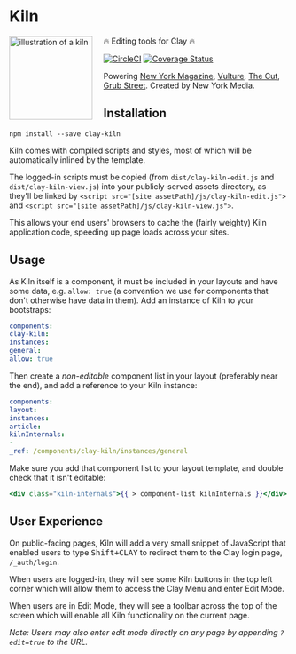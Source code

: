 # Kiln

<img src="http://i.imgur.com/RleQNNh.png?1" alt="illustration of a kiln" style="float: left;width: 150px;padding-right: 20px;" />

🔥 Editing tools for Clay 🔥

[![CircleCI](https://circleci.com/gh/clay/clay-kiln.svg?style=svg)](https://circleci.com/gh/clay/clay-kiln) [![Coverage Status](https://coveralls.io/repos/nymag/clay-kiln/badge.svg?branch=master&service=github&t=C3xeVy)](https://coveralls.io/github/nymag/clay-kiln?branch=master)

Powering [New York Magazine](http://nymag.com/), [Vulture](http://www.vulture.com/), [The Cut](http://www,thecut.com/), [Grub Street](http://www.grubstreet.com/).
Created by New York Media.

## Installation

```
npm install --save clay-kiln
```

Kiln comes with compiled scripts and styles, most of which will be automatically inlined by the template.

The logged-in scripts must be copied (from `dist/clay-kiln-edit.js` and `dist/clay-kiln-view.js`) into your publicly-served assets directory, as they'll be linked by `<script src="[site assetPath]/js/clay-kiln-edit.js">` and `<script src="[site assetPath]/js/clay-kiln-view.js">`.

This allows your end users' browsers to cache the (fairly weighty) Kiln application code, speeding up page loads across your sites.

## Usage

As Kiln itself is a component, it must be included in your layouts and have some data, e.g. `allow: true` (a convention we use for components that don't otherwise have data in them). Add an instance of Kiln to your bootstraps:

```yaml
components:
clay-kiln:
instances:
general:
allow: true
```

Then create a _non-editable_ component list in your layout (preferably near the end), and add a reference to your Kiln instance:

```yaml
components:
layout:
instances:
article:
kilnInternals:
-
_ref: /components/clay-kiln/instances/general
```

Make sure you add that component list to your layout template, and double check that it isn't editable:

```handlebars
<div class="kiln-internals">{{ > component-list kilnInternals }}</div>
```

## User Experience

On public-facing pages, Kiln will add a very small snippet of JavaScript that enabled users to type <kbd>Shift+CLAY</kbd> to redirect them to the Clay login page, `/_auth/login`.

When users are logged-in, they will see some Kiln buttons in the top left corner which will allow them to access the Clay Menu and enter Edit Mode.

When users are in Edit Mode, they will see a toolbar across the top of the screen which will enable all Kiln functionality on the current page.

_Note: Users may also enter edit mode directly on any page by appending `?edit=true` to the URL._
